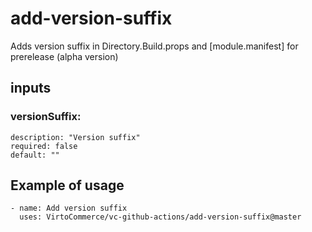 # add-version-suffix

Adds version suffix in Directory.Build.props and [module.manifest] for prerelease (alpha version)

## inputs

### versionSuffix:

    description: "Version suffix"
    required: false
    default: ""

## Example of usage

```
- name: Add version suffix
  uses: VirtoCommerce/vc-github-actions/add-version-suffix@master
```
